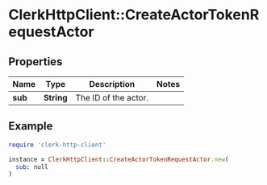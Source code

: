 # ClerkHttpClient::CreateActorTokenRequestActor

## Properties

| Name | Type | Description | Notes |
| ---- | ---- | ----------- | ----- |
| **sub** | **String** | The ID of the actor. |  |

## Example

```ruby
require 'clerk-http-client'

instance = ClerkHttpClient::CreateActorTokenRequestActor.new(
  sub: null
)
```

